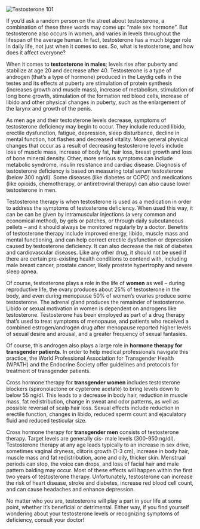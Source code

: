 ![Testosterone 101](https://www.pornhub.com/sex/wp-content/uploads/2017/10/connection-647206_1920-1024x724.jpg)

If you’d ask a random person on the street about testosterone, a combination of these three words may come up: “male sex hormone”. But testosterone also occurs in women, and varies in levels throughout the lifespan of the average human. In fact, testosterone has a much bigger role in daily life, not just when it comes to sex. So, what is testosterone, and how does it affect everyone?

When it comes to **testosterone in males**; levels rise after puberty and stabilize at age 20 and decrease after 40. Testosterone is a type of androgen (that’s a type of hormone) produced in the Leydig cells in the testes and its effects at puberty are stimulation of protein synthesis (increases growth and muscle mass), increase of metabolism, stimulation of long bone growth, stimulation of the formation red blood cells, increase of libido and other physical changes in puberty, such as the enlargement of the larynx and growth of the penis.

As men age and their testosterone levels decrease, symptoms of testosterone deficiency may begin to occur. They include reduced libido, erectile dysfunction, fatigue, depression, sleep disturbance, decline in mental function, hot flashes and decreased vitality. More general physical changes that occur as a result of decreasing testosterone levels include loss of muscle mass, increase of body fat, hair loss, breast growth and loss of bone mineral density. Other, more serious symptoms can include metabolic syndrome, insulin resistance and cardiac disease.  Diagnosis of testosterone deficiency is based on measuring total serum testosterone (below 300 ng/dl). Some diseases (like diabetes or COPD) and medications (like opioids, chemotherapy, or antiretroviral therapy) can also cause lower testosterone in men.

Testosterone therapy is when testosterone is used as a medication in order to address the symptoms of testosterone deficiency. When used this way, it can be can be given by intramuscular injections (a very common and economical method), by gels or patches, or through daily subcutaneous pellets – and it should always be monitored regularly by a doctor.  Benefits of testosterone therapy include improved energy, libido, muscle mass and mental functioning, and can help correct erectile dysfunction or depression caused by testosterone deficiency. It can also decrease the risk of diabetes and cardiovascular diseases. Like any other drug, it should not be used if there are certain pre-existing health conditions to contend with, including male breast cancer, prostate cancer, likely prostate hypertrophy and severe sleep apnea.

Of course, testosterone plays a role in the life of **women** as well – during reproductive life, the ovary produces about 25% of testosterone in the body, and even during menopause 50% of women’s ovaries produce some testosterone. The adrenal gland produces the remainder of testosterone. Libido or sexual motivation in women is dependent on androgens like testosterone. Testosterone has been employed as part of a drug therapy that’s used to treat symptoms of menopause, and patients who received a combined estrogen/androgen drug after menopause reported higher levels of sexual desire and arousal, and a greater frequency of sexual fantasies.

Of course, this androgen also plays a large role in **hormone therapy for transgender patients**. In order to help medical professionals navigate this practice, the World Professional Association for Transgender Health (WPATH) and the Endocrine Society offer guidelines and protocols for treatment of transgender patients.

Cross hormone therapy for **transgender women** includes testosterone blockers (spironolactone or cypterone acetate) to bring levels down to below 55 ng/dl. This leads to a decrease in body hair, reduction in muscle mass, fat redistribution, change in sweat and odor patterns, as well as possible reversal of scalp hair loss. Sexual effects include reduction in erectile function, changes in libido, reduced sperm count and ejaculatory fluid and reduced testicular size.

Cross hormone therapy for **transgender men** consists of testosterone therapy. Target levels are generally cis- male levels (300-950 ng/dl). Testosterone therapy at any age leads typically to an increase in sex drive, sometimes vaginal dryness, clitoris growth (1-3 cm), increase in body hair, muscle mass and fat redistribution, acne and oily, thicker skin. Menstrual periods can stop, the voice can drops, and loss of facial hair and male pattern balding may occur. Most of these effects will happen within the first two years of testosterone therapy. Unfortunately, testosterone can increase the risk of heart disease, stroke and diabetes, increase red blood cell count, and can cause headaches and enhance depression.

No matter who you are, testosterone will play a part in your life at some point, whether it’s beneficial or detrimental. Either way, if you find yourself wondering about your testosterone levels or recognizing symptoms of deficiency, consult your doctor!

